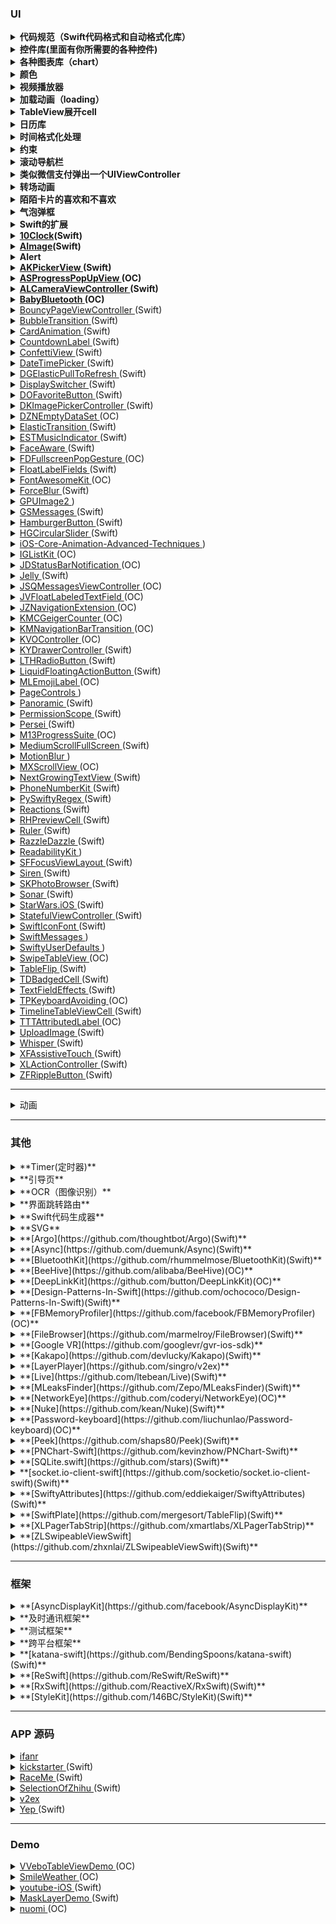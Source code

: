 ### UI

<details>
    <summary>
        <b>代码规范（Swift代码格式和自动格式化库）</b>
    </summary>
    <ul>
        <li>
            <a href="https://github.com/raywenderlich/swift-style-guide">swift-style-guide</a>
        </li>
        <li>
            <a href="https://github.com/nicklockwood/SwiftFormat">SwiftFormat</a>
        </li>
    </ul>
</details>

<details>
  <summary>
    <b>控件库(里面有你所需要的各种控件)</b>
  </summary>
    <ul>
        <li>
            <a href="https://github.com/material-components/material-components-ios">MaterialComponents</a>(OC)
        </li>
        <li>
            <a href="https://github.com/fpt-software/Material-Controls-For-iOS">Material-Controls-For-iOS</a>(OC)
        </li>
        <li>
            <a href="https://github.com/QMUI/QMUI_iOS">QMUI_iOS</a>(OC)
        </li>
        <li>
            <a href="https://github.com/Grouper/FlatUIKit">FlatUIKit</a>(OC)
        </li>
        <li>
            <a href="https://github.com/CosmicMind/Material">Material</a>(Swift)
        </li>
    </ul>
</details>

<details>
  <summary>
    <b>各种图表库（chart）</b>
  </summary>
    <ul>
        <li>
            <a href="https://github.com/ameizi/awesome-ios-chart">awesome-ios-chart</a>
        </li>
    </ul>
</details>

<details>
  <summary>
    <b>颜色</b>
  </summary>
    <ul>
        <li>
            <a href="https://github.com/yannickl/DynamicColor">DynamicColor</a>(Swift)
        </li>
    </ul>
</details>

<details>
  <summary>
    <b>视频播放器</b>
  </summary>
    <ul>
        <li>
            <a href="https://github.com/BrikerMan/BMPlayer">BMPlayer</a>(Swift)
        </li>
        <li>
            <a href="https://github.com/mobileplayer/mobileplayer-ios">MobilePlayer</a>(Swift)
        </li>
        <li>
            <a href="https://github.com/36Kr-Mobile/KRVideoPlayer">KRVideoPlayer</a>(OC)
        </li>
    </ul>
</details>

<details>
  <summary>
    <b>加载动画（loading）</b>
  </summary>
    <ul>
        <li>
            <a href="https://github.com/NghiaTranUIT/FeSpinner">FeSpinner</a>(OC)
        </li>
        <li>
            <a href="https://github.com/poolqf/FillableLoaders">FillableLoaders</a>(Swift)
        </li>
        <li>
            <a href="https://github.com/ninjaprox/NVActivityIndicatorView">NVActivityIndicatorView</a>(Swift)
        </li>
    </ul>
</details>

<details>
  <summary>
    <b>TableView展开cell</b>
  </summary>
    <ul>
        <li>
            <a href="https://github.com/sakkaras/SKSTableView">SKSTableView</a>(OC)
        </li>
        <li>
            <a href="https://github.com/jeantimex/ios-swift-collapsible-table-section-in-grouped-section">ios-swift-collapsible-table-section-in-grouped-section</a>(Swift)
        </li>
    </ul>
</details>

<details>
  <summary>
        <b>日历库</b>
  </summary>
    <ul>
        <li>
            <a href="https://github.com/Glow-Inc/GLCalendarView">GLCalendarView</a>(OC)
        </li>
        <li>
            <a href="https://github.com/jonathantribouharet/JTCalendar">JTCalendar</a>(OC)
        </li>
        <li>
            <a href="https://github.com/WenchaoD/FSCalendar">FSCalendar</a>(Swift)
        </li>
        <li>
            <a href="https://github.com/patchthecode/JTAppleCalendar">JTAppleCalendar</a>(Swift)
        </li>
        <li>
            <a href="https://github.com/jivesoftware/PDTSimpleCalendar">PDTSimpleCalendar</a>(OC)
        </li>
    </ul>
</details>

<details>
  <summary>
        <b>时间格式化处理</b>
  </summary>
    <ul>
      <li>
          <a href="https://github.com/naoty/Timepiece">Timepiece</a>(Swift)
      </li>
      <li>
          <a href="https://github.com/akosma/SwiftMoment">SwiftMoment</a>(Swift)
      </li>
      <li>
          <a href="https://github.com/MatthewYork/DateTools">DateTools</a>(OC/Swift)
      </li>
      <li>
          <a href="https://github.com/malcommac/SwiftDate">SwiftDate</a>(Swift)
      </li>
    </ul>
</details>

<details>
  <summary>
        <b>约束</b>
  </summary>
    <ul>
      <li>
          <a href="https://github.com/SnapKit/SnapKit">SnapKit</a>(Swift)
      </li>
      <li>
          <a href="https://github.com/stevestreza/Relayout">Relayout</a>(Swift)
      </li>
      <li>
          <a href="https://github.com/PureLayout/PureLayout">PureLayout</a>(OC)
      </li>
    </ul>
</details>

<details>
  <summary>
    <b>滚动导航栏</b>
  </summary>
    <ul>
      <li>
        <a href="https://github.com/telly/TLYShyNavBar">TLYShyNavBar</a>(OC)
      </li>
      <li>
        <a href="https://github.com/andreamazz/AMScrollingNavbar">AMScrollingNavbar</a>(Swift)
      </li>
      <li>
        <a href="https://github.com/bryankeller/BLKFlexibleHeightBar">BLKFlexibleHeightBar</a>(OC)
      </li>
    </ul>
</details>

<details>
  <summary>
    <b>类似微信支付弹出一个UIViewController</b>
  </summary>
    <ul>
      <li>
        <a href="https://github.com/layerhq/Atlas-iOS">MZFormSheetController</a>(OC)
      </li>
      <li>
        <a href="https://github.com/m1entus">MZFormSheetPresentationController</a>(OC)
      </li>
      <li>
        <a href="https://github.com/huangboju/STPopup.swift">STPopup.swift</a>(Swift)
      </li>
    </ul>
</details>

<details>
  <summary>
    <b>转场动画</b>
  </summary>
    <ul>
      <li>
        <a href="https://github.com/DianQK/TransitionTreasury">TransitionTreasury</a>(Swift)
      </li>
      <li>
        <a href="https://github.com/applidium/ADTransitionController">ADTransitionController</a>(OC)
      </li>
      <li>
        <a href="https://github.com/ColinEberhardt/VCTransitionsLibrary">VCTransitionsLibrary</a>(OC)
      </li>
    </ul>
</details>

<details>
  <summary><b>陌陌卡片的喜欢和不喜欢</b></summary>
    <ul>
      <li>
        <a href="https://github.com/cwRichardKim/TinderSimpleSwipeCards">TinderSimpleSwipeCards</a>(OC)
      </li>
      <li>
        <a href="https://github.com/modocache/MDCSwipeToChoose">MDCSwipeToChoose</a>(OC)
      </li>
    </ul>
</details>

<details>
  <summary>
    <b>气泡弹框</b>
  </summary>
    <ul>
      <li>
        <a href="https://github.com/xiekw2010/DXPopover">DXPopover</a>(OC)
      </li>
      <li>
        <a href="https://github.com/corin8823/Popover">Popover</a>(OC)
      </li>
      <li>
        <a href="https://github.com/andreamazz/AMPopTip">AMPopTip</a>(OC)
      </li>
    </ul>
</details>

<details>
  <summary>
    <b>Swift的扩展</b>
  </summary>
    <ul>
      <li>
        <a href="https://github.com/omaralbeik/SwifterSwift">SwifterSwift</a>(Swift)
      </li>
      <li>
        <a href="https://github.com/goktugyil/EZSwiftExtensions">EZSwiftExtensions</a>(Swift)
      </li>
    </ul>
</details>

<details>
  <summary>
    <b>
      <a href="https://github.com/joedaniels29/10Clock">10Clock</a>(Swift)
    </b>
  </summary>
这个控件是一个美丽的时间选择器大量启发的iOS 10“睡前”定时器。
</details>

<details>
<summary>
    <b>
      <a href="https://github.com/wangjwchn/AImage">AImage</a>(Swift)
    </b>
</summary>
Swift中的iOS的动画gif＆apng引擎。 针对多图像情况进行了优化。
</details>

<details>
  <summary>
    <b>Alert</b>
  </summary>
  <ul>
    <li>
        <a href="https://github.com/candostdagdeviren/CDAlertView">CDAlertView</a>(Swift)
    </li>
    <li>
        <a href="https://github.com/IcaliaLabs/Presentr">Presentr</a>(Swift)
    </li>
    <li>
        <a href="https://github.com/sberrevoets/SDCAlertView">SDCAlertView</a>(Swift)
    </li>
  </ul>
</details>

<details>
<summary>
    <b>
      <a href="https://github.com/Akkyie/AKPickerView-Swift">
        AKPickerView
      </a>(Swift)
    </b>
</summary>
一个简单但可自定义的水平选择器视图。
</details>

<details>
  <summary>
    <b>
      <a href="https://github.com/alskipp/ASProgressPopUpView">
        ASProgressPopUpView
      </a>(OC)
    </b>
  </summary>
  显示弹出式视图中完成百分比的进度视图
</details>

<details>
  <summary>
    <b>
      <a href="https://github.com/AlexLittlejohn/ALCameraViewController">
        ALCameraViewController
      </a>(Swift)
    </b>
  </summary>
  具有自定义图像选择器和图像裁剪的摄像机视图控制器。
</details>

<details>
  <summary>
    <b>
      <a href="https://github.com/coolnameismy/BabyBluetooth">
        BabyBluetooth
      </a>(OC)
    </b>
  </summary>
蓝牙
</details>

<details>
  <summary>
    <a href="https://github.com/BohdanOrlov/BouncyPageViewController">
      BouncyPageViewController
    </a>(Swift)
  </summary>
具有跳动效果的页面视图控制器
</details>

<details>
  <summary>
    <a href="https://github.com/andreamazz/BubbleTransition">
    BubbleTransition
    </a>(Swift)
  </summary>
一种自定义转换，用于展开和消除具有膨胀的气泡效应的控制器。
</details>

<details>
  <summary>
    <a href="https://github.com/seedante/CardAnimation"> CardAnimation </a
    >(Swift)
  </summary>
  卡片动画
</details>

<details>
  <summary>
    <a href="https://github.com/suzuki-0000/CountdownLabel"> CountdownLabel </a
    >(Swift)
  </summary>
  简单倒计时UILabel与变形动画，以及一些有用的功能。
</details>

<details>
  <summary>
    <a href="https://github.com/OrRon/ConfettiView"> ConfettiView </a>(Swift)
  </summary>
  ConfettiView可以在您的应用程序中创建一个炫酷的五彩纸屑视图
</details>

<details>
  <summary>
    <a href="https://github.com/itsmeichigo/DateTimePicker"> DateTimePicker </a
    >(Swift)
  </summary>
  日期和时间选择组件
</details>

<details>
  <summary>
    <a href="https://github.com/gontovnik/DGElasticPullToRefresh">
      DGElasticPullToRefresh </a
    >(Swift)
  </summary>
  带皮筋效果的下拉刷新
</details>

<details>
  <summary>
    <a href="https://github.com/Yalantis/DisplaySwitcher"> DisplaySwitcher </a
    >(Swift)
  </summary>
  两个集合视图布局之间的自定义转换
</details>

<details>
  <summary>
    <a href="https://github.com/okmr-d/DOFavoriteButton"> DOFavoriteButton </a
    >(Swift)
  </summary>
  点赞按钮
</details>

<details>
  <summary>
    <a href="https://github.com/zhangao0086/DKImagePickerController">
      DKImagePickerController </a
    >(Swift)
  </summary>
  图片选择器
</details>

<details>
  <summary>
    <a href="https://github.com/dzenbot/DZNEmptyDataSet"> DZNEmptyDataSet </a
    >(OC)
  </summary>
  用于在视图没有要显示的内容时显示空数据集的UITableView /
  UICollectionView超类类别
</details>

<details>
  <summary>
    <a href="https://github.com/lkzhao/ElasticTransition"> ElasticTransition </a
    >(Swift)
  </summary>
  模拟弹性拖动的UIKit自定义转场。
</details>

<details>
  <summary>
    <a href="https://github.com/Aufree/ESTMusicIndicator"> ESTMusicIndicator </a
    >(Swift)
  </summary>
  音乐播放指示器
</details>

<details>
  <summary>
    <a href="https://github.com/BeauNouvelle/FaceAware"> FaceAware </a>(Swift)
  </summary>
  头像裁剪，使人脸居中
</details>

<details>
  <summary>
    <a href="https://github.com/forkingdog/FDFullscreenPopGesture">
      FDFullscreenPopGesture </a
    >(OC)
  </summary>
  全屏返回
</details>

<details>
  <summary>
    <a href="https://github.com/FahimF/FloatLabelFields"> FloatLabelFields </a
    >(Swift)
  </summary>
  placeholder会上浮的field
</details>

<details>
  <summary>
    <a href="https://github.com/PrideChung/FontAwesomeKit"> FontAwesomeKit </a
    >(OC)
  </summary>
  各种icon
</details>

<details>
  <summary>
    <a href="https://github.com/Yalantis/ForceBlur"> ForceBlur </a>(Swift)
  </summary>
  ForceBlur动画iOS消息应用程序
</details>

<details>
  <summary>
    <a href="https://github.com/BradLarson/GPUImage2"> GPUImage2 </a>)
  </summary>
  GPUImage 2是一个BSD授权的Swift框架，用于GPU加速的视频和图像处理。
</details>

<details>
  <summary>
    <a href="https://github.com/wxxsw/GSMessages"> GSMessages </a>(Swift)
  </summary>
  navigationbar下面出来的提示框
</details>

<details>
  <summary>
    <a href="https://github.com/fastred/HamburgerButton"> HamburgerButton </a
    >(Swift)
  </summary>
  有转场动画的按钮
</details>

<details>
  <summary>
    <a href="https://github.com/HamzaGhazouani/HGCircularSlider">
      HGCircularSlider </a
    >(Swift)
  </summary>
  iOS应用程序的自定义可重复使用的圆形滑块控件。
</details>

<details>
  <summary>
    <a
      href="https://github.com/kevinzhow/iOS-Core-Animation-Advanced-Techniques"
    >
      iOS-Core-Animation-Advanced-Techniques </a
    >)
  </summary>
  CAlayer子类及动画的介绍
</details>

<details>
  <summary>
    <a href="https://github.com/Instagram/IGListKit"> IGListKit </a>(OC)
  </summary>
  一个数据驱动的UICollectionView框架，用于构建快速灵活的列表
</details>

<details>
  <summary>
    <a href="https://github.com/calimarkus/JDStatusBarNotification">
      JDStatusBarNotification </a
    >(OC)
  </summary>
  状态栏通知
</details>

<details>
  <summary>
    <a href="https://github.com/SebastianBoldt/Jelly"> Jelly </a>(Swift)
  </summary>
  Jelly在iOS中提供了自定义视图控制器转换，只需几行代码
</details>

<details>
  <summary>
    <a href="https://github.com/jessesquires/JSQMessagesViewController">
      JSQMessagesViewController </a
    >(OC)
  </summary>
  一个优雅的消息UI库的iOS
</details>

<details>
  <summary>
    <a href="https://github.com/Grouper/FlatUIKit"> JVFloatLabeledTextField </a
    >(OC)
  </summary>
  上浮Field
</details>

<details>
  <summary>
    <a href="https://github.com/JazysYu/JZNavigationExtension">
      JZNavigationExtension </a
    >(OC)
  </summary>
  网页导航栏过度效果
</details>

<details>
  <summary>
    <a href="https://github.com/kconner/KMCGeigerCounter"> KMCGeigerCounter </a
    >(OC)
  </summary>
  FPS显示
</details>

<details>
  <summary>
    <a href="https://github.com/MoZhouqi/KMNavigationBarTransition">
      KMNavigationBarTransition </a
    >(OC)
  </summary>
  美团首页，微信红包页面NavigationBar过度处理
</details>

<details>
  <summary>
    <a href="https://github.com/coolnameismy/BabyBluetooth"> KVOController </a
    >(OC)
  </summary>
  简单，现代，线程安全的键值观察iOS和OS X.
</details>

<details>
  <summary>
    <a href="https://github.com/ykyouhei/KYDrawerController">
      KYDrawerController </a
    >(Swift)
  </summary>
  侧滑
</details>

<details>
  <summary>
    <a href="https://github.com/rolandleth/LTHRadioButton"> LTHRadioButton </a
    >(Swift)
  </summary>
  一个有漂亮动画的单选按钮
</details>

<details>
  <summary>
    <a href="https://github.com/yoavlt/LiquidFloatingActionButton">
      LiquidFloatingActionButton </a
    >(Swift)
  </summary>
  浮动按钮
</details>

<details>
  <summary>
    <a href="https://github.com/molon/MLEmojiLabel"> MLEmojiLabel </a>(OC)
  </summary>
  自动识别网址、号码、邮箱、@、#话题#和表情的label。
  可以自定义自己的表情识别正则，和对应的表情图像。(默认是识别微信的表情符号)
</details>

<details>
  <summary>
    <a href="https://github.com/popwarsweet/PageControls"> PageControls </a>)
  </summary>
  各种PageControl
</details>

<details>
  <summary>
    <a href="https://github.com/iSame7/Panoramic"> Panoramic </a>(Swift)
  </summary>
  重力感应控制图片
</details>

<details>
  <summary>
    <a href="https://github.com/nickoneill/PermissionScope"> PermissionScope </a
    >(Swift)
  </summary>
  各种权限设置
</details>

<details>
  <summary>
    <a href="https://github.com/Yalantis/Persei"> Persei </a>(Swift)
  </summary>
  用Swift编写的UITableView / UICollectionView / UIScrollView的动画顶层菜单
</details>

<details>
  <summary>
    <a href="https://github.com/Marxon13/M13ProgressSuite"> M13ProgressSuite </a
    >(OC)
  </summary>
  进度指示器
</details>

<details>
  <summary>
    <a href="https://github.com/pixyzehn/MediumScrollFullScreen">
      MediumScrollFullScreen </a
    >(Swift)
  </summary>
  滚动隐藏NavigationBar和ToolBar
</details>

<details>
  <summary>
    <a href="https://github.com/fastred/MotionBlur"> MotionBlur </a>)
  </summary>
  MotionBlur允许您为iOS动画添加运动模糊效果。
</details>

<details>
  <summary>
    <a href="https://github.com/cwxatlm/MXScrollView"> MXScrollView </a>(OC)
  </summary>
  一款易用的可拉伸的自动循环滚动视图 集成简单易懂 自定义性强
</details>

<details>
  <summary>
    <a href="https://github.com/muukii/NextGrowingTextView">
      NextGrowingTextView </a
    >(Swift)
  </summary>
  自适应高度的TextView
</details>

<details>
  <summary>
    <a href="https://github.com/marmelroy/PhoneNumberKit"> PhoneNumberKit </a
    >(Swift)
  </summary>
  用于解析，格式化和验证国际电话号码的Swift框架。
  灵感来自Google的libphonenumber。
</details>

<details>
  <summary>
    <a href="https://github.com/cezheng/PySwiftyRegex"> PySwiftyRegex </a
    >(Swift)
  </summary>
  轻松地以一种Pythonic方式处理Swift中的Regex
</details>

<details>
  <summary>
    <a href="https://github.com/yannickl/Reactions"> Reactions </a>(Swift)
  </summary>
  可定制的Facebook反应控件
</details>

<details>
  <summary>
    <a href="https://github.com/robertherdzik/RHPreviewCell"> RHPreviewCell </a
    >(Swift)
  </summary>
  长按显示隐藏图片
</details>

<details>
  <summary>
    <a href="https://github.com/nixzhu/Ruler"> Ruler </a>(Swift)
  </summary>
  尺寸很重要，你需要一把尺子。
</details>

<details>
  <summary>
    <a href="https://github.com/IFTTT/RazzleDazzle"> RazzleDazzle </a>(Swift)
  </summary>
  一个简单的基于关键帧的动画框架的iOS，用Swift编写。 完美的滚动应用程序介绍。
</details>

<details>
  <summary>
    <a href="https://github.com/exyte/ReadabilityKit"> ReadabilityKit </a>)
  </summary>
  Swift中的新闻，文章和全文的预览提取器
</details>

<details>
  <summary>
    <a href="https://github.com/fdzsergio/SFFocusViewLayout">
      SFFocusViewLayout </a
    >(Swift)
  </summary>
  UICollectionViewLayout炫酷的布局
</details>

<details>
  <summary>
    <a href="https://github.com/ArtSabintsev/Siren"> Siren </a>(Swift)
  </summary>
  当有新版本的应用程式可用时通知使用者，并提示他们升级
</details>

<details>
  <summary>
    <a href="https://github.com/suzuki-0000/SKPhotoBrowser"> SKPhotoBrowser </a
    >(Swift)
  </summary>
  照片浏览器
</details>

<details>
  <summary>
    <a href="https://github.com/thefuntasty/Sonar"> Sonar </a>(Swift)
  </summary>
  雷达扫码视图
</details>

<details>
  <summary>
    <a href="https://github.com/Yalantis/StarWars.iOS"> StarWars.iOS </a>(Swift)
  </summary>
  这个组件实现过渡动画，将视图控制器破碎成小块
</details>

<details>
  <summary>
    <a href="https://github.com/aschuch/StatefulViewController">
      StatefulViewController </a
    >(Swift)
  </summary>
  基于内容，加载，错误或空状态的占位符视图
</details>

<details>
  <summary>
    <a href="https://github.com/0x73/SwiftIconFont"> SwiftIconFont </a>(Swift)
  </summary>
  像设置字体一样设置图片的大小
</details>

<details>
  <summary>
    <a href="https://github.com/SwiftKickMobile/SwiftMessages">
      SwiftMessages </a
    >)
  </summary>
  一个非常灵活的消息栏为iOS写的Swift。
</details>

<details>
  <summary>
    <a href="https://github.com/radex/SwiftyUserDefaults">
      SwiftyUserDefaults </a
    >)
  </summary>
  NSUserDefaults的现代Swift API
</details>

<details>
  <summary>
    <a href="https://github.com/Roylee-ML/SwipeTableView"> SwipeTableView </a
    >(OC)
  </summary>
  类似半糖、美丽说主页与QQ音乐歌曲列表布局效果，实现不同菜单的左右滑动切换，同时支持类似tableview的顶部工具栏悬停（既可以左右滑动，又可以上下滑动）。兼容下拉刷新，自定义
  collectionview实现自适应 contentSize 还可实现瀑布流功能
</details>

<details>
  <summary>
    <a href="https://github.com/mergesort/TableFlip"> TableFlip </a>(Swift)
  </summary>
  一个更简单的方法来做酷UITableView动画！
</details>

<details>
  <summary>
    <a href="https://github.com/tmdvs/TDBadgedCell"> TDBadgedCell </a>(Swift)
  </summary>
  带小红点的cell
</details>

<details>
  <summary>
    <a href="https://github.com/raulriera/TextFieldEffects">
      TextFieldEffects </a
    >(Swift)
  </summary>
  自定义UITextFields效果
</details>

<details>
  <summary>
    <a href="https://github.com/michaeltyson/TPKeyboardAvoiding">
      TPKeyboardAvoiding </a
    >(OC)
  </summary>
  键盘弹出事件处理
</details>

<details>
  <summary>
    <a href="https://github.com/kf99916/TimelineTableViewCell">
      TimelineTableViewCell </a
    >(Swift)
  </summary>
  时间轴
</details>

<details>
  <summary>
    <a href="https://github.com/TTTAttributedLabel/TTTAttributedLabel">
      TTTAttributedLabel </a
    >(OC)
  </summary>
  带连接可点击的label
</details>

<details>
  <summary>
    <a href="https://github.com/MillmanY/UploadImage"> UploadImage </a>(Swift)
  </summary>
  UIImageView的图片上传指示
</details>

<details>
  <summary>
    <a href="https://github.com/hyperoslo/Whisper"> Whisper </a>(Swift)
  </summary>
  Whisper是一个组件，它将使显示消息和应用程序内通知的任务变得简单。
  它里面有三个不同的视图
</details>

<details>
  <summary>
    <a href="https://github.com/xiaofei86/XFAssistiveTouch">
      XFAssistiveTouch </a
    >(Swift)
  </summary>
  仿系统的小白点
</details>

<details>
  <summary>
    <a href="https://github.com/xmartlabs/XLActionController">
      XLActionController </a
    >(Swift)
  </summary>
  完全可定制和可扩展的action sheet controller
</details>

<details>
  <summary>
    <a href="https://github.com/zoonooz/ZFRippleButton"> ZFRippleButton </a
    >(Swift)
  </summary>
  自定义UIButton效果灵感来自Google Material Design
</details>


---

<details>
  <summary>动画</summary>

  <details>
    <summary>
        <a href="https://github.com/lkzhao/Hero">
        Hero
        </a>(Swift)
    </summary>
          动画库
</details>


<details>
    <summary>
        <a href="https://github.com/MengTo/Spring">
        Spring
        </a>(Swift)
    </summary>
          在Swift中简化iOS动画的库。
</details>


</details>

---

### 其他

<details>
  <summary>**Timer(定时器)**</summary>
    <ul>
    <li>[Each](https://github.com/IcaliaLabs/Presentr)(Swift)</li>
    <li>[SwiftTimer](https://github.com/100mango/SwiftTimer)(Swift)</li>
    </ul>
</details>

<details>
  <summary>**引导页**</summary>
    <ul>
    <li>[EAIntroView](https://github.com/ealeksandrov/EAIntroView)(OC)</li>
    <li>[BWWalkthrough](https://github.com/ariok/BWWalkthrough)(Swift)</li>
    </ul>
</details>

<details>
  <summary>**OCR（图像识别）**</summary>
    <ul>
      <li>[SwiftOCR](https://github.com/garnele007/SwiftOCR)(Swift)</li>
      <li>[OCR](https://github.com/iosWellLin/OCR)(OC)</li>
    </ul>
</details>

<details>
  <summary>**界面跳转路由**</summary>
    <ul>
      <li>[DCURLRouter](https://github.com/DarielChen/DCURLRouter)(OC)</li>
      <li>[WLRRoute](https://github.com/Neojoke/WLRRoute)(OC)</li>
      <li>[HHRouter](https://github.com/lightory/HHRouter)(OC)</li>
      <li>[JLRoutes](https://github.com/joeldev/JLRoutes)(OC)</li>
      <li>[routable-ios](https://github.com/clayallsopp/routable-ios)(OC)</li>
      <li>[MGJRouter](https://github.com/meili/MGJRouter)(OC)</li>
      <li>[FNUrlRoute](https://github.com/Fnoz/FNUrlRoute)(Swift)</li>
    </ul>
</details>

<details>
  <summary>**Swift代码生成器**</summary>
    <ul>
      <li>[SwiftGen](https://github.com/johnil/VVeboTableViewDemo)(Swift)</li>
      <li>[R.swift](https://github.com/mac-cain13/R.swift)(Swift)</li>
    </ul>
</details>

<details>
  <summary>**SVG**</summary>
    <ul>
      <li>[Snowflake](https://github.com/onmyway133/Snowflake)(Swift)</li>
      <li>[Macaw](https://github.com/exyte/Macaw)(Swift)</li>
      <li>[SwiftSVG](https://github.com/mchoe/SwiftSVG)(Swift)</li>
    </ul>
</details>

<details>
<summary>
  **[Argo](https://github.com/thoughtbot/Argo)(Swift)**
</summary>
Swift的JSON转换
</details>

<details>
<summary>
  **[Async](https://github.com/duemunk/Async)(Swift)**
</summary>
对GCD的封装
</details>

<details>
<summary>
  **[BluetoothKit](https://github.com/rhummelmose/BluetoothKit)(Swift)**
</summary>
使用BLE在iOS / OSX设备之间轻松通信
</details>

<details>
<summary>
  **[BeeHive](https://github.com/alibaba/BeeHive)(OC)**
</summary>
阿里开源的解耦库
</details>

<details>
<summary>
  **[DeepLinkKit](https://github.com/button/DeepLinkKit)(OC)**
</summary>
精湛的路由匹配，基于块的方式来处理你的深层链接。
</details>

<details>
<summary>
  **[Design-Patterns-In-Swift](https://github.com/ochococo/Design-Patterns-In-Swift)(Swift)**
</summary>
设计模式
</details>

<details>
<summary>
  **[FBMemoryProfiler](https://github.com/facebook/FBMemoryProfiler)(OC)**
</summary>
facebook开源的内存分析器
</details>

<details>
<summary>
  **[FileBrowser](https://github.com/marmelroy/FileBrowser)(Swift)**
</summary>
文件浏览器
</details>

<details>
<summary>
  **[Google VR](https://github.com/googlevr/gvr-ios-sdk)**
</summary>
谷歌VR
</details>

<details>
<summary>
  **[Kakapo](https://github.com/devlucky/Kakapo)(Swift)**
</summary>
在Swift中动态模拟服务器行为和响应
</details>

<details>
<summary>
  **[LayerPlayer](https://github.com/singro/v2ex)**
</summary>
探索Apple的Core Animation API的功能
</details>

<details>
<summary>
  **[Live](https://github.com/ltebean/Live)(Swift)**
</summary>
直播
</details>

<details>
<summary>
  **[MLeaksFinder](https://github.com/Zepo/MLeaksFinder)(Swift)**
</summary>
在开发时查找iOS应用中的内存泄漏。
</details>

<details>
<summary>
  **[NetworkEye](https://github.com/coderyi/NetworkEye)(OC)**
</summary>
一个iOS网络调试库，它可以监控应用程序中的HTTP请求，并显示与请求相关的信息
</details>

<details>
<summary>
  **[Nuke](https://github.com/kean/Nuke)(Swift)**
</summary>
强大的图像加载和缓存框架
</details>

<details>
<summary>
  **[Password-keyboard](https://github.com/liuchunlao/Password-keyboard)(OC)**
</summary>
动态密码键盘
</details>

<details>
<summary>
  **[Peek](https://github.com/shaps80/Peek)(Swift)**
</summary>
Peek是一个开源库，允许您根据用户界面的规范指南轻松检查您的应用程序。 Peek可以被工程师，设计师和测试人员使用，允许开发人员花更多的时间在代码和更少的时间检查字体，颜色和布局是像素完美。
</details>

<details>
<summary>
  **[PNChart-Swift](https://github.com/kevinzhow/PNChart-Swift)**
</summary>
一个简单而美丽的图表库用
</details>

<details>
<summary>
  **[SQLite.swift](https://github.com/stars)(Swift)**
</summary>
数据库
</details>

<details>
<summary>
  **[socket.io-client-swift](https://github.com/socketio/socket.io-client-swift)(Swift)**
</summary>
socket连接
</details>

<details>
<summary>
  **[SwiftyAttributes](https://github.com/eddiekaiger/SwiftyAttributes)(Swift)**
</summary>
富文本字符串处理
</details>

<details>
<summary>
  **[SwiftPlate](https://github.com/mergesort/TableFlip)(Swift)**
</summary>
用命令行轻松生成跨平台Swift框架项目
</details>

<details>
<summary>
  **[XLPagerTabStrip](https://github.com/xmartlabs/XLPagerTabStrip)**
</summary>
网易那种侧滑页面
</details>

<details>
<summary>
  **[ZLSwipeableViewSwift](https://github.com/zhxnlai/ZLSwipeableViewSwift)(Swift)**
</summary>
一个简单的视图构建卡像界面灵感来自Tinder和Potluck。
</details>

---

### 框架

<details>
<summary>
  **[AsyncDisplayKit](https://github.com/facebook/AsyncDisplayKit)**
</summary>
facebook开源的界面优化框架
</details>

<details>
  <summary>**及时通讯框架**</summary>
    <ul>
    <li>[Atlas-iOS](https://github.com/layerhq/Atlas-iOS)(OC)</li>
    <li>[NMessenger](https://github.com/eBay/NMessenger)(Swift)</li>
    </ul>
</details>

<details>
  <summary>**测试框架**</summary>
    <ul>
    <li>[Quick](https://github.com/Quick/Quick)(Swift)</li>
      <li>[SwiftCheck](https://github.com/typelift/SwiftCheck)(Swift)</li>
    </ul>
</details>

<details>
  <summary>**跨平台框架**</summary>
    <ul>
      <li>[weex](https://github.com/alibaba/weex)</li>
      <li>[react-native](https://github.com/facebook/react-native)(Swift)</li>
    </ul>
</details>

<details>
<summary>
  **[katana-swift](https://github.com/BendingSpoons/katana-swift)(Swift)**
</summary>
跟ReSwift类似
</details>

<details>
<summary>
  **[ReSwift](https://github.com/ReSwift/ReSwift)**
</summary>
似乎有点牛B，待仔细研究
</details>

<details>
<summary>
  **[RxSwift](https://github.com/ReactiveX/RxSwift)(Swift)**
</summary>
响应式编程
</details>

<details>
<summary>
  **[StyleKit](https://github.com/146BC/StyleKit)(Swift)**
</summary>
一个用Swift编写的强大的，易于使用的样式框架
</details>

---

### APP 源码

<details>
    <summary>
        <a href="https://github.com/iCodeForever/ifanr">
        ifanr
        </a>
    </summary>
        高仿 爱范儿
</details>


<details>
    <summary>
        <a href="https://github.com/kickstarter/ios-oss">
        kickstarter
        </a>(Swift)
    </summary>
        一个众筹平台的源码
</details>


<details>
    <summary>
        <a href="https://github.com/enochng1/RaceMe">
        RaceMe
        </a>(Swift)
    </summary>
        关于跑步的
</details>


<details>
    <summary>
        <a href="https://github.com/sheepy1/SelectionOfZhihu">
        SelectionOfZhihu
        </a>(Swift)
    </summary>
        知乎
</details>


<details>
    <summary>
        <a href="https://github.com/singro/v2ex">
        v2ex
        </a>
    </summary>
        v2ex客户端
</details>


<details>
    <summary>
        <a href="https://github.com/CatchChat/Yep">
        Yep
        </a>(Swift)
    </summary>
        一个社交软件，遇见天才
</details>

---

### Demo

<details>
    <summary>
        <a href="https://github.com/johnil/VVeboTableViewDemo">
        VVeboTableViewDemo
        </a>(OC)
    </summary>
            微博优化demo
</details>


<details>
    <summary>
        <a href="https://github.com/liu044100/SmileWeather">
        SmileWeather
        </a>(OC)
    </summary>
            天气Demo
</details>


<details>
    <summary>
        <a href="https://github.com/aslanyanhaik/youtube-iOS">
        youtube-iOS
        </a>(Swift)
    </summary>
            youtube
</details>


<details>
    <summary>
        <a href="https://github.com/huangboju?page=6&tab=stars">
        MaskLayerDemo
        </a>(Swift)
    </summary>
            各种遮罩使用
</details>


<details>
    <summary>
        <a href="https://github.com/lookingstars/nuomi">
        nuomi
        </a>(OC)
    </summary>
            仿糯米
</details>

